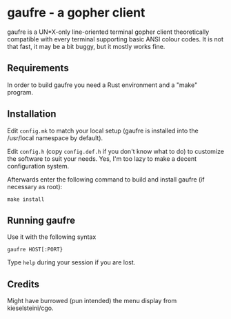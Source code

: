 gaufre - a gopher client
========================
gaufre is a UN*X-only line-oriented terminal gopher client
theoretically compatible with every terminal supporting basic ANSI
colour codes.  It is not that fast, it may be a bit buggy, but it
mostly works fine.


Requirements
------------
In order to build gaufre you need a Rust environment and a "make"
program.


Installation
------------
Edit `config.mk` to match your local setup (gaufre is installed into the
/usr/local namespace by default).

Edit `config.h` (copy `config.def.h` if you don't know what to do) to
customize the software to suit your needs. Yes, I'm too lazy to make a
decent configuration system.

Afterwards enter the following command to build and install gaufre (if
necessary as root):

    make install


Running gaufre
--------------
Use it with the following syntax

    gaufre HOST[:PORT}

Type `help` during your session if you are lost.


Credits
-------
Might have burrowed (pun intended) the menu display from
kieselsteini/cgo.
